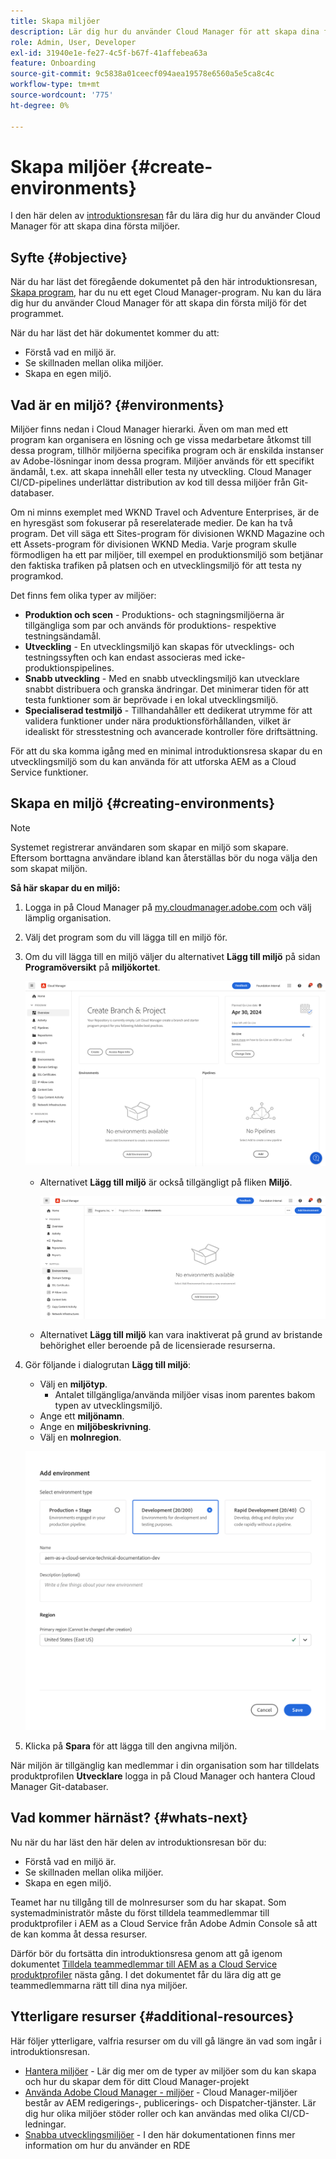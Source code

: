 ```yaml
---
title: Skapa miljöer
description: Lär dig hur du använder Cloud Manager för att skapa dina första miljöer.
role: Admin, User, Developer
exl-id: 31940e1e-fe27-4c5f-b67f-41affebea63a
feature: Onboarding
source-git-commit: 9c5838a01ceecf094aea19578e6560a5e5ca8c4c
workflow-type: tm+mt
source-wordcount: '775'
ht-degree: 0%

---
```


# Skapa miljöer {#create-environments}

I den här delen av [introduktionsresan](overview.md) får du lära dig hur du använder Cloud Manager för att skapa dina första miljöer.

## Syfte {#objective}

När du har läst det föregående dokumentet på den här introduktionsresan, [Skapa program](create-program.md), har du nu ett eget Cloud Manager-program. Nu kan du lära dig hur du använder Cloud Manager för att skapa din första miljö för det programmet.

När du har läst det här dokumentet kommer du att:

* Förstå vad en miljö är.
* Se skillnaden mellan olika miljöer.
* Skapa en egen miljö.

## Vad är en miljö? {#environments}

Miljöer finns nedan i Cloud Manager hierarki. Även om man med ett program kan organisera en lösning och ge vissa medarbetare åtkomst till dessa program, tillhör miljöerna specifika program och är enskilda instanser av Adobe-lösningar inom dessa program. Miljöer används för ett specifikt ändamål, t.ex. att skapa innehåll eller testa ny utveckling. Cloud Manager CI/CD-pipelines underlättar distribution av kod till dessa miljöer från Git-databaser.

Om ni minns exemplet med WKND Travel och Adventure Enterprises, är de en hyresgäst som fokuserar på reserelaterade medier. De kan ha två program. Det vill säga ett Sites-program för divisionen WKND Magazine och ett Assets-program för divisionen WKND Media. Varje program skulle förmodligen ha ett par miljöer, till exempel en produktionsmiljö som betjänar den faktiska trafiken på platsen och en utvecklingsmiljö för att testa ny programkod.

Det finns fem olika typer av miljöer:

* **Produktion och scen** - Produktions- och stagningsmiljöerna är tillgängliga som par och används för produktions- respektive testningsändamål.
* **Utveckling** - En utvecklingsmiljö kan skapas för utvecklings- och testningssyften och kan endast associeras med icke-produktionspipelines.
* **Snabb utveckling** - Med en snabb utvecklingsmiljö kan utvecklare snabbt distribuera och granska ändringar. Det minimerar tiden för att testa funktioner som är beprövade i en lokal utvecklingsmiljö.
* **Specialiserad testmiljö** - Tillhandahåller ett dedikerat utrymme för att validera funktioner under nära produktionsförhållanden, vilket är idealiskt för stresstestning och avancerade kontroller före driftsättning.

För att du ska komma igång med en minimal introduktionsresa skapar du en utvecklingsmiljö som du kan använda för att utforska AEM as a Cloud Service funktioner.

## Skapa en miljö {#creating-environments}

>[!NOTE]
>
>Systemet registrerar användaren som skapar en miljö som skapare. Eftersom borttagna användare ibland kan återställas bör du noga välja den som skapat miljön.

**Så här skapar du en miljö:**

1. Logga in på Cloud Manager på [my.cloudmanager.adobe.com](https://my.cloudmanager.adobe.com/) och välj lämplig organisation.

1. Välj det program som du vill lägga till en miljö för.

1. Om du vill lägga till en miljö väljer du alternativet **Lägg till miljö** på sidan **Programöversikt** på **miljökortet**.

   ![Miljökort](/help/implementing/cloud-manager/assets/no-environments.png)

   * Alternativet **Lägg till miljö** är också tillgängligt på fliken **Miljö**.

     ![Fliken Miljö](/help/implementing/cloud-manager/assets/environments-tab.png)

   * Alternativet **Lägg till miljö** kan vara inaktiverat på grund av bristande behörighet eller beroende på de licensierade resurserna.

1. Gör följande i dialogrutan **Lägg till miljö**:

   * Välj en **miljötyp**.
      * Antalet tillgängliga/använda miljöer visas inom parentes bakom typen av utvecklingsmiljö.
   * Ange ett **miljönamn**.
   * Ange en **miljöbeskrivning**.
   * Välj en **molnregion**.

   ![Dialogrutan Lägg till miljö](/help/implementing/cloud-manager/assets/add-environment2.png)

1. Klicka på **Spara** för att lägga till den angivna miljön.

När miljön är tillgänglig kan medlemmar i din organisation som har tilldelats produktprofilen **Utvecklare** logga in på Cloud Manager och hantera Cloud Manager Git-databaser.

## Vad kommer härnäst? {#whats-next}

Nu när du har läst den här delen av introduktionsresan bör du:

* Förstå vad en miljö är.
* Se skillnaden mellan olika miljöer.
* Skapa en egen miljö.

Teamet har nu tillgång till de molnresurser som du har skapat. Som systemadministratör måste du först tilldela teammedlemmar till produktprofiler i AEM as a Cloud Service från Adobe Admin Console så att de kan komma åt dessa resurser.

Därför bör du fortsätta din introduktionsresa genom att gå igenom dokumentet [Tilldela teammedlemmar till AEM as a Cloud Service produktprofiler](assign-profiles-aem.md) nästa gång. I det dokumentet får du lära dig att ge teammedlemmarna rätt till dina nya miljöer.

## Ytterligare resurser {#additional-resources}

Här följer ytterligare, valfria resurser om du vill gå längre än vad som ingår i introduktionsresan.

* [Hantera miljöer](/help/implementing/cloud-manager/manage-environments.md) - Lär dig mer om de typer av miljöer som du kan skapa och hur du skapar dem för ditt Cloud Manager-projekt
* [Använda Adobe Cloud Manager - miljöer](https://experienceleague.adobe.com/sv/docs/experience-manager-learn/cloud-service/cloud-manager/environments) - Cloud Manager-miljöer består av AEM redigerings-, publicerings- och Dispatcher-tjänster. Lär dig hur olika miljöer stöder roller och kan användas med olika CI/CD-ledningar.
* [Snabba utvecklingsmiljöer](/help/implementing/developing/introduction/rapid-development-environments.md) - I den här dokumentationen finns mer information om hur du använder en RDE
<!-- ERROR: Not Found (HTTP error 404) FIND AN ALTERNATE RESOURCE? * [AEM Champion Tips and Tricks - Cloud Manager Environment Types](https://experienceleague.adobe.com/docs/experience-manager-learn/cloud-service/expert-resources/aem-champions/environment-types.md) - Watch this video for an overview of Cloud Manager environment types from an AEM champion. -->

